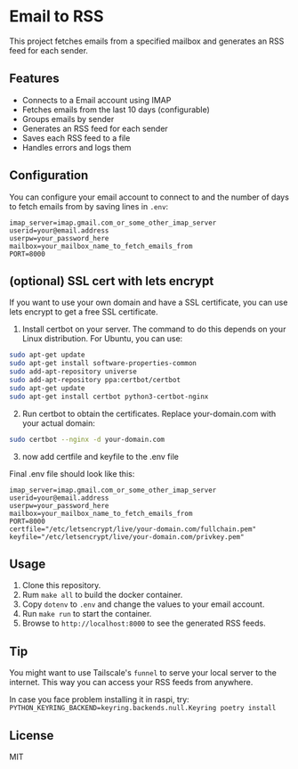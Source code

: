 # Email to RSS

This project fetches emails from a specified mailbox and generates an RSS feed for each sender.

## Features

- Connects to a Email account using IMAP
- Fetches emails from the last 10 days (configurable)
- Groups emails by sender
- Generates an RSS feed for each sender
- Saves each RSS feed to a file
- Handles errors and logs them



## Configuration

You can configure your email account to connect to and the number of days to fetch emails from by saving lines in `.env`:

```env
imap_server=imap.gmail.com_or_some_other_imap_server
userid=your@email.address
userpw=your_password_here
mailbox=your_mailbox_name_to_fetch_emails_from
PORT=8000
```

## (optional) SSL cert with lets encrypt

If you want to use your own domain and have a SSL certificate, you can use lets encrypt to get a free SSL certificate.

1. Install certbot on your server. The command to do this depends on your Linux distribution. For Ubuntu, you can use:
```bash
sudo apt-get update
sudo apt-get install software-properties-common
sudo add-apt-repository universe
sudo add-apt-repository ppa:certbot/certbot
sudo apt-get update
sudo apt-get install certbot python3-certbot-nginx
```

2. Run certbot to obtain the certificates. Replace your-domain.com with your actual domain:
```bash
sudo certbot --nginx -d your-domain.com
```

3. now add certfile and keyfile to the .env file

Final .env file should look like this:
```env
imap_server=imap.gmail.com_or_some_other_imap_server
userid=your@email.address
userpw=your_password_here
mailbox=your_mailbox_name_to_fetch_emails_from
PORT=8000
certfile="/etc/letsencrypt/live/your-domain.com/fullchain.pem"
keyfile="/etc/letsencrypt/live/your-domain.com/privkey.pem"
```


## Usage

1. Clone this repository.
2. Rum `make all` to build the docker container.
3. Copy `dotenv` to `.env` and change the values to your email account.
4. Run `make run` to start the container.
5. Browse to `http://localhost:8000` to see the generated RSS feeds.

## Tip
You might want to use Tailscale's `funnel` to serve your local server to the internet. This way you can access your RSS feeds from anywhere.

In case you face problem installing it in raspi,
try:
`PYTHON_KEYRING_BACKEND=keyring.backends.null.Keyring poetry install`

## License

MIT
